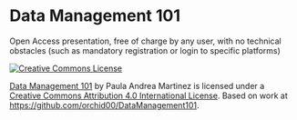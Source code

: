 # Data Management 101
Open Access presentation, free of charge by any user, with no technical obstacles (such as mandatory registration or login to specific platforms)


[![Creative Commons License](https://i.creativecommons.org/l/by/4.0/88x31.png)](http://creativecommons.org/licenses/by/4.0/) 

[Data Management 101](https://orchid00.github.io/DataManagement101/) by Paula Andrea Martinez is licensed under a [Creative Commons Attribution 4.0 International License](http://creativecommons.org/licenses/by/4.0/). Based on work at https://github.com/orchid00/DataManagement101.
